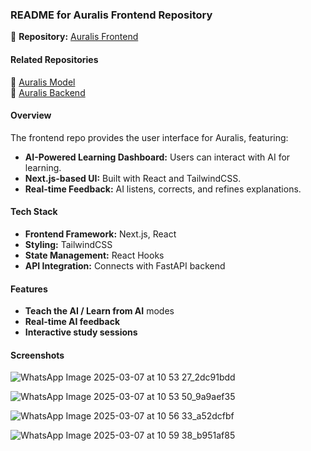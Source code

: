 

### **README for Auralis Frontend Repository**  
📌 **Repository:** [Auralis Frontend](https://github.com/NIVISH24/auralis-frontend)  

#### **Related Repositories**  
🔗 [Auralis Model](https://github.com/NIVISH24/auralis-model)  
🔗 [Auralis Backend](https://github.com/NIVISH24/auralis-backend)  

#### **Overview**  
The frontend repo provides the user interface for Auralis, featuring:  
- **AI-Powered Learning Dashboard:** Users can interact with AI for learning.  
- **Next.js-based UI:** Built with React and TailwindCSS.  
- **Real-time Feedback:** AI listens, corrects, and refines explanations.  

#### **Tech Stack**  
- **Frontend Framework:** Next.js, React  
- **Styling:** TailwindCSS  
- **State Management:** React Hooks  
- **API Integration:** Connects with FastAPI backend  

#### **Features**  
- **Teach the AI / Learn from AI** modes  
- **Real-time AI feedback**  
- **Interactive study sessions**  

#### **Screenshots**

![WhatsApp Image 2025-03-07 at 10 53 27_2dc91bdd](https://github.com/user-attachments/assets/0bdd2359-77db-4821-9dba-ffcf09d0e363)


![WhatsApp Image 2025-03-07 at 10 53 50_9a9aef35](https://github.com/user-attachments/assets/f3a8a831-1670-4d8c-8d9d-0fe122ef5f6b)

![WhatsApp Image 2025-03-07 at 10 56 33_a52dcfbf](https://github.com/user-attachments/assets/462dd265-5800-4c49-b65c-ca9cdf313fcb)


![WhatsApp Image 2025-03-07 at 10 59 38_b951af85](https://github.com/user-attachments/assets/99285099-3214-4c07-a1f4-0afa0b881de3)


